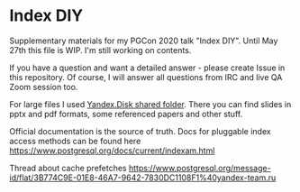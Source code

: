 # Index DIY
Supplementary materials for my PGCon 2020 talk "Index DIY".
Until May 27th this file is WIP. I'm still working on contents.

If you have a question and want a detailed answer - please create Issue in this repository. Of course, I will answer all questions from IRC and live QA Zoom session too.

For large files I used [Yandex.Disk shared folder](https://yadi.sk/d/z9ZbSmp8mM1YSA).
There you can find slides in pptx and pdf formats, some referenced papers and other stuff.

Official documentation is the source of truth. Docs for pluggable index access methods can be found here https://www.postgresql.org/docs/current/indexam.html

Thread about cache prefetches https://www.postgresql.org/message-id/flat/3B774C9E-01E8-46A7-9642-7830DC1108F1%40yandex-team.ru
